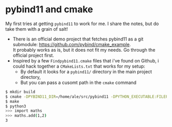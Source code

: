 # pybind11 and cmake

My first tries at getting `pybind11` to work for me. I share the notes, but do take them with a grain of salt!

- There is an official demo project that fetches pybind11 as a git submodule: <https://github.com/pybind/cmake_example>.  
  It probably works as is, but it does not fit my needs. Go through the official project first.
- Inspired by a few `Findpybind11.cmake` files that i've found on Github, i could hack together a `CMakeLists.txt` that works for my setup:
  - By default it looks for a `pybind11/` directory in the main project directory,
  - But you can pass a cusomt path in the `cmake` command

~~~.sh
$ mkdir build
$ cmake -DPYBIND11_DIR=/home/ale/src/pybind11 -DPYTHON_EXECUTABLE:FILEPATH=/usr/bin/python3 ..
$ make
$ python3
>>> import maths
>>> maths.add(1,2)
3
~~~
